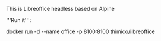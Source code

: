 This is Libreoffice headless based on Alpine

'''Run it''':

docker run -d --name office -p 8100:8100 thimico/libreoffice